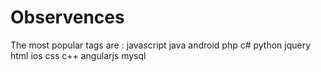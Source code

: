 # Observences 

The most popular tags are :
javascript
java
android
php
c#
python
jquery
html
ios
css
c++
angularjs
mysql


